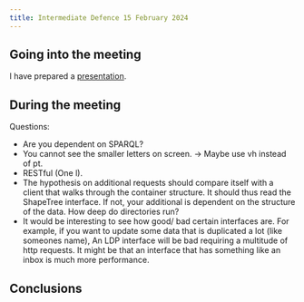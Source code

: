 ```yaml
---
title: Intermediate Defence 15 February 2024
---
```


## Going into the meeting
I have prepared a [presentation](/presentation/intermediate-presentation.html).

## During the meeting
Questions:
* Are you dependent on SPARQL?
* You cannot see the smaller letters on screen. -> Maybe use vh instead of pt.
* RESTful (One l).
* The hypothesis on additional requests should compare itself with a client that walks through the container structure.
It should thus read the ShapeTree interface.
If not, your additional is dependent on the structure of the data. How deep do directories run?
* It would be interesting to see how good/ bad certain interfaces are.
For example, if you want to update some data that is duplicated a lot (like someones name),
An LDP interface will be bad requiring a multitude of http requests.
It might be that an interface that has something like an inbox is much more performance.

## Conclusions
